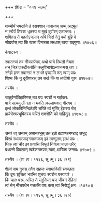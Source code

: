 +++
title = "०१४ जलम्"

+++


गाम्भीर्यं भयदायि ते रसवशान् नानात्वम् अप्य् अद्भुतं  
न स्थैर्यं शिरसा धृतस्य च मुखं दुर्वारम् एकान्ततः ।  
शक्तिस् ते महतोऽचलान् अपि भिदां नेतुं पयो ब्रूहि मे   
सोदर्यास् तव किं खला विमजता लब्धास् त्वया यद्गुणाः ॥१७०६॥  


केशटस्य ।  


स्वातन्त्र्यं तव नीचसर्पणम् अथो पात्रे स्थितौ नेयता  
तच् चित्रं प्रकटीकरोति कलुषीभावोऽन्यजन्यस् तव ।  
स्नेहो हन्त तवान्तरं न लभते पृच्छामि तत् त्वाम् पयः  
शिष्यः किं नु दूरीश्वरस् तव सखे किं वा त्वदीयो गुरुः ॥१७०७॥  


तस्यैव ।  


चातुर्वर्ण्यविहारिणस् तव पयः स्पर्शो न गर्हाकरः   
पात्रे सत्यकुलीनता न भवति त्वल्लाघवाद् गौरवम् ।  
इत्थं लोकविनिन्दितेऽपि चरिते त्वं मूर्तिर् ईशस्य चेत्  
प्रायेणेश्वरभूषितस्य चरितं शक्नोति को गाहितुम् ॥१७०८॥  


तस्यैव ।   


अब्जं त्व् अब्जम् अथाब्जभूस् तत इतो ब्रह्माण्डमण्डाद् अभूद्  
विश्वं स्थावरजङ्गमात्मकम् इदं त्वन्मूलम् इत्थं पयः ।  
धिक् त्वां चौर इव प्रयासि निभृतं निर्गत्य जालान्तरैर्  
बध्यन्ते विवशास् त्वदेकगतयस् त्वाम् आश्रिता जन्तवः ॥१७०९॥  


तस्यैव । (शा।प। ११६६, सू।मु। ३६।१९)  


शैत्यं नाम गुणस् तवैव सहजः स्वाभाविकी स्वच्छता  
किं ब्रूमः शुचितां भवन्ति शुचयः स्पर्शेन यस्यापरे ।  
किं चातः परम् अस्ति ते स्तुतिपदं यज् जीवनं देहिनां  
त्वं चेन् नीचपथेन गच्छसि पयः कस् त्वां निरोद्धुं क्षमः ॥१७१०॥  


तस्यैव । (शा।प। ११६५, सू।मु। ३६।२०)  
